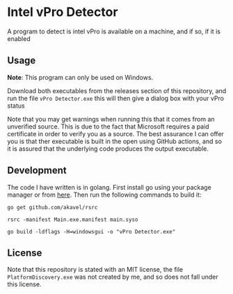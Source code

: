 # Intel vPro Detector
A program to detect is intel vPro is available on a machine, and if so, if it is enabled

## Usage
**Note**: This program can only be used on Windows.

Download both executables from the releases section of this repository, and run the file `vPro Detector.exe` this will then give a dialog box with your vPro status

Note that you may get warnings when running this that it comes from an unverified source. This is due to the fact that Microsoft requires a paid certificate in order to verify you as a source. The best assurance I can offer you is that ther executable is built in the open using GitHub actions, and so it is assured that the underlying code produces the output executable.

## Development

The code I have written is in golang. First install go using your package manager or from [here](https://golang.org/dl/). Then run the following commands to build it:

```shell
go get github.com/akavel/rsrc
```

```shell
rsrc -manifest Main.exe.manifest main.syso
```

```shell
go build -ldflags -H=windowsgui -o "vPro Detector.exe"
```

## License 
Note that this repository is stated with an MIT license, the file `PlatformDiscovery.exe` was not created by me, and so does not fall under this license. 
